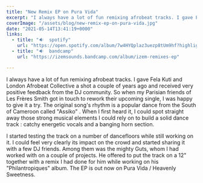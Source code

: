 ```yaml
---
title: "New Remix EP on Pura Vida"
excerpt: "I always have a lot of fun remixing afrobeat tracks. I gave Fela Kuti and London Afrobeat Collective a shot a couple of years ago and received very positive feedback..."
coverImage: "/assets/blog/new-remix-ep-on-pura-vida.jpg"
date: "2021-05-14T13:41:19+0000"
links:
  - title: "🔉  spotify"
    url: "https://open.spotify.com/album/7w4HYQplaz3uezp8tUm9hf?highlight=spotify:track:1gfWtL0rEJwEJwyfaInfgu"
  - title: "🔉  bandcamp"
    url: "https://izemsounds.bandcamp.com/album/izem-remixes-ep"

---
```


I always have a lot of fun remixing afrobeat tracks. I gave Fela Kuti and London Afrobeat Collective a shot a couple of years ago and received very positive feedback from the DJ community. So when my Parisian friends of Les Frères Smith got in touch to rework their upcoming single, I was happy to give it a try. The original song's rhythm is a popular dance from the South of Cameroon called "Assiko" . When I first heard it, I could spot straight away those strong musical elements I could rely on to build a solid dance track : catchy energetic vocals and a banging horn section.

I started testing the track on a number of dancefloors while still working on it. I could feel very clearly its impact on the crowd and started sharing it with a few DJ friends. Among them was the mighty Guts, whom I had worked with on a couple of projects. He offered to put the track on a 12" together with a remix I had done for him while working on his "Philantropiques" album. The EP is out now on Pura Vida / Heavenly Sweetness.
